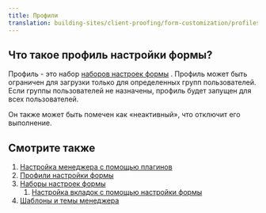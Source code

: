 ```yaml
---
title: Профили
translation: building-sites/client-proofing/form-customization/profiles
---
```


## Что такое профиль настройки формы?

Профиль - это набор [наборов настроек формы](building-sites/client-proofing/form-customization/sets "Наборы настроек формы") . Профиль может быть ограничен для загрузки только для определенных групп пользователей. Если группы пользователей не назначены, профиль будет запущен для всех пользователей.

Он также может быть помечен как «неактивный», что отключит его выполнение.

## Смотрите также

1. [Настройка менеджера с помощью плагинов](_legacy/administering-your-site/customizing-the-manager-via-plugins)
2. [Профили настройки формы](building-sites/client-proofing/form-customization/profiles)
3. [Наборы настроек формы](building-sites/client-proofing/form-customization/sets)
    1. [Настройка вкладок с помощью настройки формы](building-sites/client-proofing/form-customization/tabs)
4. [Шаблоны и темы менеджера](building-sites/client-proofing/custom-manager-themes)
